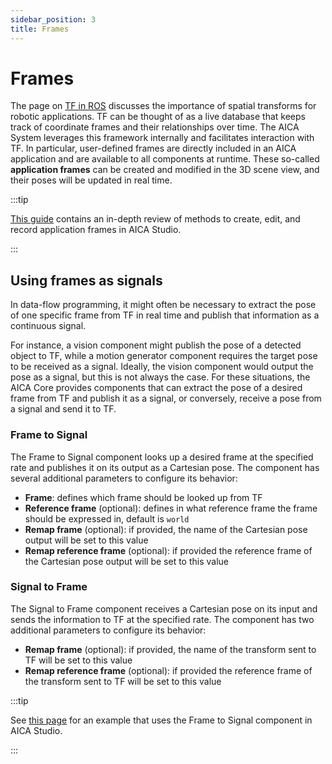 ```yaml
---
sidebar_position: 3
title: Frames
---
```


# Frames

The page on [TF in ROS](../ros-concepts/tf.md) discusses the importance of spatial transforms for robotic applications.
TF can be thought of as a live database that keeps track of coordinate frames and their relationships over time. The AICA
System leverages this framework internally and facilitates interaction with TF. In particular, user-defined
frames are directly included in an AICA application and are available to all components at runtime. These so-called
**application frames** can be created and modified in the 3D scene view, and their poses will be updated in real time.

:::tip

[This guide](../../examples/guides/application-frames.md) contains an in-depth review of methods to create, edit, and
record application frames in AICA Studio.

:::

## Using frames as signals

In data-flow programming, it might often be necessary to extract the pose of one specific frame from TF in real time and
publish that information as a continuous signal.

For instance, a vision component might publish the pose of a detected object to TF, while a motion generator component
requires the target pose to be received as a signal. Ideally, the vision component would output the pose as a signal,
but this is not always the case. For these situations, the AICA Core provides components that can extract the pose of a
desired frame from TF and publish it as a signal, or conversely, receive a pose from a signal and send it to TF.

### Frame to Signal

The Frame to Signal component looks up a desired frame at the specified rate and publishes it on its output as a
Cartesian pose. The component has several additional parameters to configure its behavior:

- **Frame**: defines which frame should be looked up from TF
- **Reference frame** (optional): defines in what reference frame the frame should be expressed in, default is `world`
- **Remap frame** (optional): if provided, the name of the Cartesian pose output will be set to this value
- **Remap reference frame** (optional): if provided the reference frame of the Cartesian pose output will be set to this
  value

### Signal to Frame

The Signal to Frame component receives a Cartesian pose on its input and sends the information to TF at the specified
rate. The component has two additional parameters to configure its behavior:

- **Remap frame** (optional): if provided, the name of the transform sent to TF will be set to this value
- **Remap reference frame** (optional): if provided the reference frame of the transform sent to TF will be set to this
  value

:::tip

See [this page](../../examples/core-components/point-attractor.md) for an example that uses the Frame to Signal
component in AICA Studio.

:::